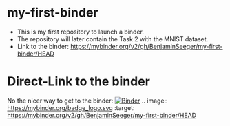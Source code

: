 # my-first-binder
- This is my first repository to launch a binder.
- The repository will later contain the Task 2 with the MNIST dataset.
- Link to the binder: https://mybinder.org/v2/gh/BenjaminSeeger/my-first-binder/HEAD

# Direct-Link to the binder
No the nicer way to get to the binder:
[![Binder](https://mybinder.org/badge_logo.svg)](https://mybinder.org/v2/gh/BenjaminSeeger/my-first-binder/HEAD)
.. image:: https://mybinder.org/badge_logo.svg
 :target: https://mybinder.org/v2/gh/BenjaminSeeger/my-first-binder/HEAD
